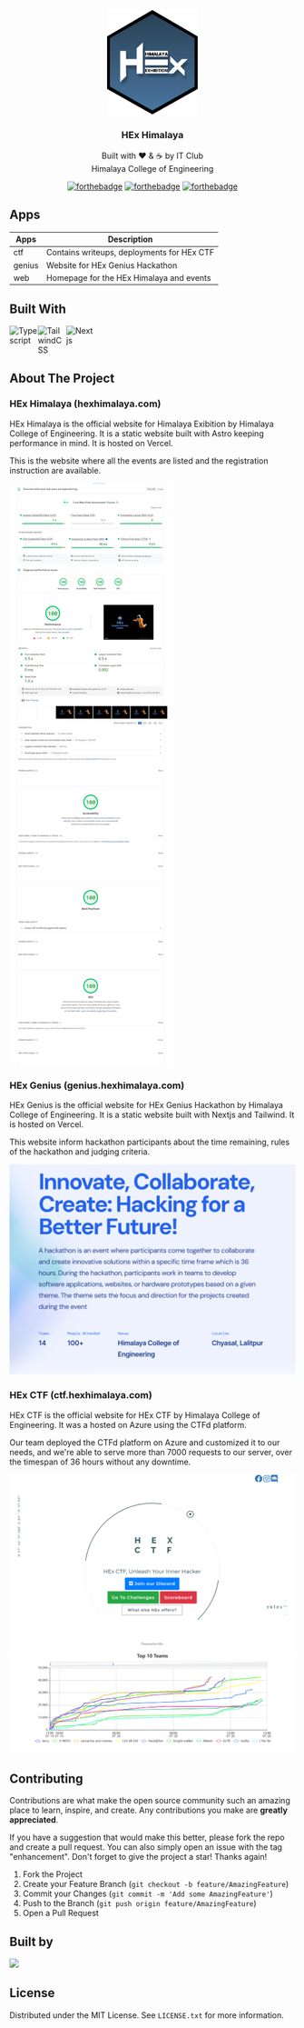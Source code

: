 <!-- PROJECT LOGO -->
<br />
<div align="center">
  <a href="https://github.com/sahrohit/hex2023">
    <img src="web\src\icons\logomark.svg" alt="Logo" width="160">
  </a>

  <h3 align="center">HEx Himalaya</h3>

  <p align="center">
    Built with ❤️ & ☕ by IT Club
    <br/>
    Himalaya College of Engineering
    <br />

[![forthebadge](https://forthebadge.com/images/badges/built-with-love.svg)](https://forthebadge.com)
[![forthebadge](https://forthebadge.com/images/badges/powered-by-electricity.svg)](https://forthebadge.com)
[![forthebadge](https://forthebadge.com/images/badges/ctrl-c-ctrl-v.svg)](https://forthebadge.com)

</div>

## Apps

| Apps   | Description                                |
| ------ | ------------------------------------------ |
| ctf    | Contains writeups, deployments for HEx CTF |
| genius | Website for HEx Genius Hackathon           |
| web    | Homepage for the HEx Himalaya and events   |

## Built With

<div style="display: flex; flex-wrap: wrap;">
<img src="https://astro.build/assets/press/astro-icon-light.svg" title="Typescript" alt="Typescript" width="50" height="50" />
<img src="https://img.icons8.com/color/48/000000/tailwindcss.png" title="TailwindCSS" alt="TailwindCSS" width="50" height="50" />
<img src="https://img.icons8.com/color/48/000000/nextjs.png" title="Nextjs" alt="Nextjs" width="50" height="50" />
</div>

## About The Project

### HEx Himalaya (hexhimalaya.com)

HEx Himalaya is the official website for Himalaya Exibition by Himalaya College of Engineering. It is a static website built with Astro keeping performance in mind. It is hosted on Vercel.

This is the website where all the events are listed and the registration instruction are available.

![](web/public/hex-himalaya-lighthouse.jpeg)

### HEx Genius (genius.hexhimalaya.com)

HEx Genius is the official website for HEx Genius Hackathon by Himalaya College of Engineering. It is a static website built with Nextjs and Tailwind. It is hosted on Vercel.

This website inform hackathon participants about the time remaining, rules of the hackathon and judging criteria.

![](web/public/hex-genius.png)

### HEx CTF (ctf.hexhimalaya.com)

HEx CTF is the official website for HEx CTF by Himalaya College of Engineering. It was a hosted on Azure using the CTFd platform.

Our team deployed the CTFd platform on Azure and customized it to our needs, and we're able to serve more than 7000 requests to our server, over the timespan of 36 hours without any downtime.

![](web/public/ctf-home.png)
![](web/public/ctf-top-ten.png)

## Contributing

Contributions are what make the open source community such an amazing place to learn, inspire, and create. Any contributions you make are **greatly appreciated**.

If you have a suggestion that would make this better, please fork the repo and create a pull request. You can also simply open an issue with the tag "enhancement".
Don't forget to give the project a star! Thanks again!

1. Fork the Project
2. Create your Feature Branch (`git checkout -b feature/AmazingFeature`)
3. Commit your Changes (`git commit -m 'Add some AmazingFeature'`)
4. Push to the Branch (`git push origin feature/AmazingFeature`)
5. Open a Pull Request

## Built by

<a href="https://github.com/sahrohit/hex2023/graphs/contributors">
  <img src="https://contrib.rocks/image?repo=sahrohit/hex2023&max=2" />
</a>

<!-- LICENSE -->

## License

Distributed under the MIT License. See `LICENSE.txt` for more information.
